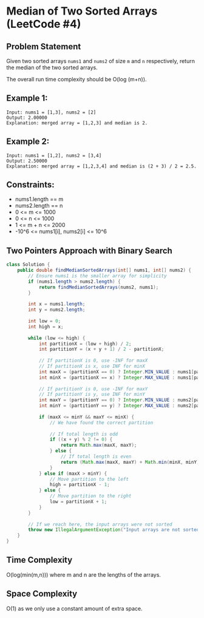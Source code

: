 # Median of Two Sorted Arrays (LeetCode #4)

## Problem Statement
Given two sorted arrays `nums1` and `nums2` of size `m` and `n` respectively, return the median of the two sorted arrays.

The overall run time complexity should be O(log (m+n)).

## Example 1:
```
Input: nums1 = [1,3], nums2 = [2]
Output: 2.00000
Explanation: merged array = [1,2,3] and median is 2.
```

## Example 2:
```
Input: nums1 = [1,2], nums2 = [3,4]
Output: 2.50000
Explanation: merged array = [1,2,3,4] and median is (2 + 3) / 2 = 2.5.
```

## Constraints:
- nums1.length == m
- nums2.length == n
- 0 <= m <= 1000
- 0 <= n <= 1000
- 1 <= m + n <= 2000
- -10^6 <= nums1[i], nums2[i] <= 10^6

## Two Pointers Approach with Binary Search
```java
class Solution {
    public double findMedianSortedArrays(int[] nums1, int[] nums2) {
        // Ensure nums1 is the smaller array for simplicity
        if (nums1.length > nums2.length) {
            return findMedianSortedArrays(nums2, nums1);
        }
        
        int x = nums1.length;
        int y = nums2.length;
        
        int low = 0;
        int high = x;
        
        while (low <= high) {
            int partitionX = (low + high) / 2;
            int partitionY = (x + y + 1) / 2 - partitionX;
            
            // If partitionX is 0, use -INF for maxX
            // If partitionX is x, use INF for minX
            int maxX = (partitionX == 0) ? Integer.MIN_VALUE : nums1[partitionX - 1];
            int minX = (partitionX == x) ? Integer.MAX_VALUE : nums1[partitionX];
            
            // If partitionY is 0, use -INF for maxY
            // If partitionY is y, use INF for minY
            int maxY = (partitionY == 0) ? Integer.MIN_VALUE : nums2[partitionY - 1];
            int minY = (partitionY == y) ? Integer.MAX_VALUE : nums2[partitionY];
            
            if (maxX <= minY && maxY <= minX) {
                // We have found the correct partition
                
                // If total length is odd
                if ((x + y) % 2 != 0) {
                    return Math.max(maxX, maxY);
                } else {
                    // If total length is even
                    return (Math.max(maxX, maxY) + Math.min(minX, minY)) / 2.0;
                }
            } else if (maxX > minY) {
                // Move partition to the left
                high = partitionX - 1;
            } else {
                // Move partition to the right
                low = partitionX + 1;
            }
        }
        
        // If we reach here, the input arrays were not sorted
        throw new IllegalArgumentException("Input arrays are not sorted.");
    }
}
```

## Time Complexity
O(log(min(m,n))) where m and n are the lengths of the arrays.

## Space Complexity
O(1) as we only use a constant amount of extra space.